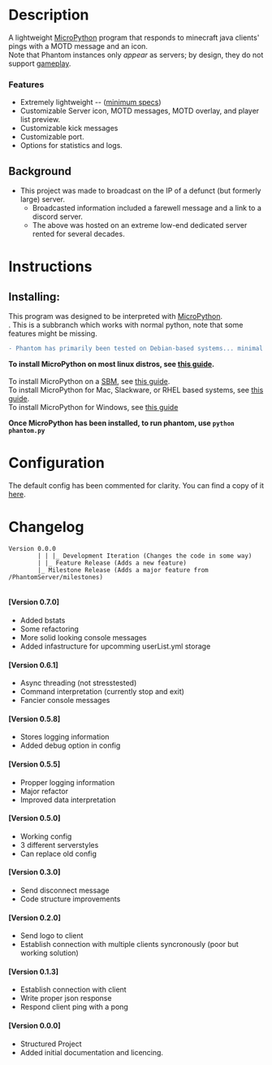 # Description
A lightweight [MicroPython](http://docs.micropython.org/en/latest/unix/quickref.html) program that responds to minecraft java clients' pings with a MOTD message and an icon.
<br />Note that Phantom instances only *appear* as servers; by design, they do not support [gameplay](https://minecraft.fandom.com/wiki/Gameplay).

### Features
- Extremely lightweight -- ([minimum specs](https://github.com/wemos/docs/blob/master/docs/en/w600/w600_pico.rst#w600-pico))
- Customizable Server icon, MOTD messages, MOTD overlay, and player list preview.
- Customizable kick messages
- Customizable port.
- Options for statistics and logs.

## Background
- This project was made to broadcast on the IP of a defunct (but formerly large) server.
  - Broadcasted information included a farewell message and a link to a discord server.
  - The above was hosted on an extreme low-end dedicated server rented for several decades.

# Instructions
## Installing:
This program was designed to be interpreted with [MicroPython](https://github.com/micropython/micropython/blob/master/README.md).<br />. This is a subbranch which works with normal python, note that some features might be missing.
```diff
- Phantom has primarily been tested on Debian-based systems... minimal support for non-UNIX systems.
 ```

**To install MicroPython on most linux distros, see [this guide](https://www.raspberrypi.org/forums/viewtopic.php?p=1456736).**<br /><br />
To install MicroPython on a [SBM](https://en.wikipedia.org/wiki/Single-board_microcontroller), see [this guide](https://docs.wemos.cc/en/latest/tutorials/w600/get_started_with_micropython_w600.html).<br />
To install MicroPython for Mac, Slackware, or RHEL based systems, see [this guide](https://github.com/micropython/micropython/wiki/Getting-Started#unix).<br />
To install MicroPython for Windows, see [this guide](https://github.com/micropython/micropython/tree/master/ports/windows#building-under-cygwin)

**Once MicroPython has been installed, to run phantom, use `python phantom.py`**

# Configuration
The default config has been commented for clarity.
You can find a copy of it [here](https://github.com/the-lockedcraft-legacy-organization/PhantomServer/blob/main/config.yml).

# Changelog
```
Version 0.0.0
        | | |_ Development Iteration (Changes the code in some way)
        | |_ Feature Release (Adds a new feature)
        |_ Milestone Release (Adds a major feature from /PhantomServer/milestones)
        
```
#### [Version 0.7.0]
 - Added bstats
 - Some refactoring
 - More solid looking console messages
 - Added infastructure for upcomming userList.yml storage
#### [Version 0.6.1]
 - Async threading (not stresstested)
 - Command interpretation (currently stop and exit)
 - Fancier console messages
#### [Version 0.5.8]
 - Stores logging information
 - Added debug option in config
#### [Version 0.5.5]
 - Propper logging information
 - Major refactor
 - Improved data interpretation
#### [Version 0.5.0]
 - Working config
 - 3 different serverstyles
 - Can replace old config
#### [Version 0.3.0]
 - Send disconnect message
 - Code structure improvements
#### [Version 0.2.0]
 - Send logo to client
 - Establish connection with multiple clients syncronously (poor but working solution)
#### [Version 0.1.3]
 - Establish connection with client
 - Write proper json response
 - Respond client ping with a pong
#### [Version 0.0.0]
 - Structured Project
 - Added initial documentation and licencing.
